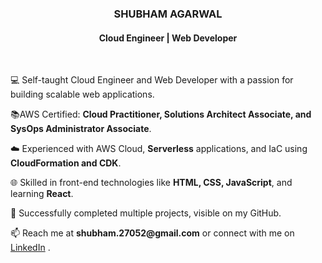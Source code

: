 <h3 align="center"><b>SHUBHAM AGARWAL</b></h3>
<h4 align="center">Cloud Engineer | Web Developer</h4>

<br/>
<p>💻 Self-taught Cloud Engineer and Web Developer with a passion for building scalable web applications.</p>

<p>📚AWS Certified: <b>Cloud Practitioner, Solutions Architect Associate, and SysOps Administrator Associate</b>.</p> 

<p>☁️ Experienced with AWS Cloud, <b>Serverless</b> applications, and IaC using <b>CloudFormation and CDK</b>.</p>

<p>🌐 Skilled in front-end technologies like <b>HTML, CSS, JavaScript</b>, and learning <b>React</b>.</p>

<p>🔭 Successfully completed multiple projects, visible on my GitHub.</p>

<p>📫 Reach me at <b>shubham.27052@gmail.com</b> or connect with me on <a href="https://www.linkedin.com/in/your-linkedin-profile">LinkedIn</a> .</p>

<br/>








